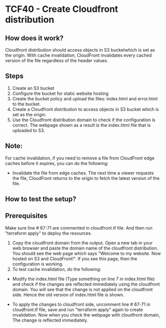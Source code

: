 # TCF40 - Create Cloudfront distribution 

## How does it work?
Cloudfront distribution should access objects in S3 bucketwhich is set as the origin. With cache invalidation, CloudFront invalidates every cached version of the file regardless of the header values. 

## Steps
1. Create an S3 bucket
2. Configure the bucket for static website hosting
3. Create  the bucket policy and upload the files: index.html and error.html to the bucket.
4. Create a Cloudfront distribution to access objects in S3 bucket which is set as the origin.
5. Use the Cloudfront distribution domain to check if the configuration is correct. The webpage shown as a result is the index.html file that is uploaded to S3.

## Note:
For cache invalidation, if you need to remove a file from CloudFront edge caches before it expires, you can do the following:
- Invalidate the file from edge caches. The next time a viewer requests the file, CloudFront returns to the origin to fetch the latest version of the file.

## How to test the setup?
## Prerequisites
Make sure line # 67-71 are commented in cloudfront.tf file. And then run "terraform apply" to deploy the resources.

1. Copy the cloudfront domain from the output. Open a new tab in your web browser and paste the domain name of the cloudfront distribution. You should see the web page which says "Welcome to my website. Now hosted on S3 and CloudFront!". If you see this page, then the configuration is working.
2. To test cache invalidation, do the following:

- Modify the index.html file (Type something on line 7 in index.html file) and check if the changes are reflected immediately using the cloudfront domain. You will see that the change is not applied on the cloudfront side. Hence the old version of index.html file is shown.

- To apply the changes to cloudfront side, uncomment line # 67-71 in cloudfront.tf file, save and run "terraform apply" again to create invalidation. Now when you check the webpage with cloudfront domain, The change is reflected immediately.